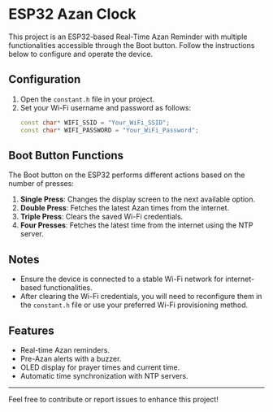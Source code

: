 
# ESP32 Azan Clock

This project is an ESP32-based Real-Time Azan Reminder with multiple functionalities accessible through the Boot button. Follow the instructions below to configure and operate the device.

## Configuration

1. Open the `constant.h` file in your project.
2. Set your Wi-Fi username and password as follows:
   ```cpp
   const char* WIFI_SSID = "Your_WiFi_SSID";
   const char* WIFI_PASSWORD = "Your_WiFi_Password";
   ```

## Boot Button Functions

The Boot button on the ESP32 performs different actions based on the number of presses:

1. **Single Press**: Changes the display screen to the next available option.
2. **Double Press**: Fetches the latest Azan times from the internet.
3. **Triple Press**: Clears the saved Wi-Fi credentials.
4. **Four Presses**: Fetches the latest time from the internet using the NTP server.

## Notes

- Ensure the device is connected to a stable Wi-Fi network for internet-based functionalities.
- After clearing the Wi-Fi credentials, you will need to reconfigure them in the `constant.h` file or use your preferred Wi-Fi provisioning method.

## Features

- Real-time Azan reminders.
- Pre-Azan alerts with a buzzer.
- OLED display for prayer times and current time.
- Automatic time synchronization with NTP servers.

---

Feel free to contribute or report issues to enhance this project!
